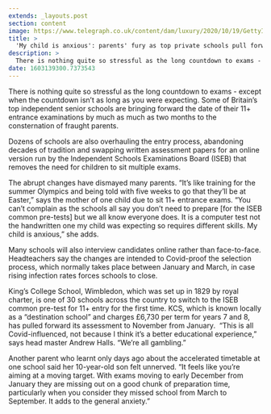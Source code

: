 ```yaml
--- 
extends: _layouts.post 
section: content 
image: https://www.telegraph.co.uk/content/dam/luxury/2020/10/19/GettyImages-975123500_trans_NvBQzQNjv4BqqVzuuqpFlyLIwiB6NTmJwViJj1eTvcjzL4JkNP_PJEs.jpg?impolicy=logo-overlay 
title: > 
  'My child is anxious': parents' fury as top private schools pull forward entry exams 
description: > 
  There is nothing quite so stressful as the long countdown to exams - except when the countdown isn’t as long as you were expecting.Some of Britain’s top independent senior schools are bringing forward the date of their 11+ entrance examinations by much as much as two months to the consternation of fraught parents.“It’s like training for the summer Olympics and being told with five weeks to go that they’ll be at Easter,” says the mother of one child due to sit 11+ entrance exams.“You can’t complain as the schools all say you don’t need to prepare [for the ISEB common pre-tests] but we all know everyone does.It is a computer test not the handwritten one my child was expecting so requires different skills. 
date: 1603139300.7373543 
--- 
```

<div><p>There is nothing quite so stressful as the long countdown to exams - except when the countdown isn&#8217;t as long as you were expecting. Some of Britain&#8217;s top independent senior schools are bringing forward the date of their 11+ entrance examinations by much as much as two months to the consternation of fraught parents.</p>
<p>Dozens of schools are also overhauling the entry process, abandoning decades of tradition and swapping written assessment papers for an online version run by the Independent Schools Examinations Board (ISEB) that removes the need for children to sit multiple exams.&#160;</p>
<p>The abrupt changes have dismayed many parents. &#8220;It&#8217;s like training for the summer Olympics and being told with five weeks to go that they&#8217;ll be at Easter,&#8221; says the mother of one child due to sit 11+ entrance exams. &#8220;You can&#8217;t complain as the schools all say you don&#8217;t need to prepare [for the ISEB common pre-tests] but we all know everyone does. It is a computer test not the handwritten one my child was expecting so requires different skills. My child is anxious,&#8221; she adds.&#160;</p>
<p>Many schools will also interview candidates online rather than face-to-face. Headteachers say the changes are intended to Covid-proof the selection process, which normally takes place between January and March, in case rising infection rates forces schools to close.&#160;</p>
<p>King&#8217;s College School, Wimbledon, which was set up in 1829 by royal charter, is one of 30 schools across the country to switch to the ISEB common pre-test for 11+ entry for the first time. KCS, which is known locally as a &#8220;destination school&#8221; and charges &#163;6,730 per term for years 7 and 8, has pulled forward its assessment to November from January.&#160; &#8220;This is all Covid-influenced, not because I think it&#8217;s a better educational experience,&#8221; says head master Andrew Halls. &#8220;We&#8217;re all gambling.&#8221;</p>
<p>Another parent who learnt only days ago about the accelerated timetable at one school said her 10-year-old son felt unnerved. &#8220;It feels like you&#8217;re aiming at a moving target. With exams moving to early December from January they are missing out on a good chunk of preparation time, particularly when you consider they missed school from March to September. It adds to the general anxiety.&#8221; &#160;</p>
</div>